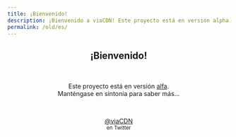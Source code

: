 ```yaml
---
title: ¡Bienvenido!
description: ¡Bienvenido a viaCDN! Este proyecto está en versión alpha. Manténgase en sintonía para saber más...
permalink: /old/es/
---
```


<center>
<h2>¡Bienvenido!</h2>
<br/>
<p>Este proyecto está en versión <a href="https://es.wikipedia.org/wiki/Ciclo_de_vida_del_lanzamiento_de_software#Alfa" target="_blank">alfa</a>. <br/>Manténgase en sintonía para saber más...</p>
<br/>
<p><a href="https://twitter.com/viaCDN" target="_blank">@viaCDN</a> <br/><small>en Twitter</small></p>
<br/>
</center>
